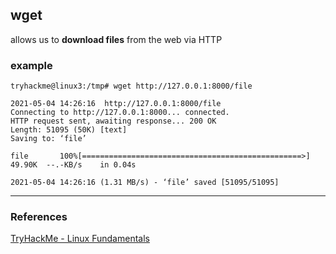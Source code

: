 ## wget

allows us to **download files** from the web via HTTP


### example 

```
tryhackme@linux3:/tmp# wget http://127.0.0.1:8000/file

2021-05-04 14:26:16  http://127.0.0.1:8000/file
Connecting to http://127.0.0.1:8000... connected.
HTTP request sent, awaiting response... 200 OK
Length: 51095 (50K) [text]
Saving to: ‘file’

file       100%[=================================================>]  49.90K  --.-KB/s    in 0.04s

2021-05-04 14:26:16 (1.31 MB/s) - ‘file’ saved [51095/51095]
```

---
### References
[TryHackMe - Linux Fundamentals](https://tryhackme.com/module/linux-fundamentals)  
